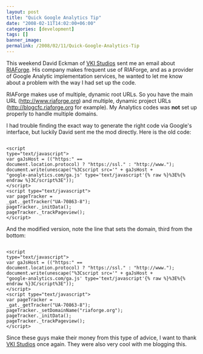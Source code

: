 ```yaml
---
layout: post
title: "Quick Google Analytics Tip"
date: "2008-02-11T14:02:00+06:00"
categories: [development]
tags: []
banner_image: 
permalink: /2008/02/11/Quick-Google-Analytics-Tip
---
```


This weekend David Eckman of <a href="http://www.vkistudios.com/">VKI Studios</a> sent me an email about <a href="http://www.riaforge.org">RIAForge</a>. His company makes frequent use of RIAForge, and as a provider of Google Analytic implementation services, he wanted to let me know about a problem with the way I had set up the code.

RIAForge makes use of multiple, dynamic root URLs. So you have the main URL (http://www.riaforge.org) and multiple, dynamic project URLs (http://blogcfc.riaforge.org for example). My Analytics codes was <b>not</b> set up properly to handle multiple domains. 

I had trouble finding the exact way to generate the right code via Google's interface, but luckily David sent me the mod directly. Here is the old code:

<code>
&lt;script
type="text/javascript"&gt;
var gaJsHost = (("https:" ==
document.location.protocol) ? "https://ssl." : "http://www.");
document.write(unescape("%3Cscript src='" + gaJsHost +
"google-analytics.com/ga.js' type='text/javascript'{% raw %}%3E%{% endraw %}3C/script%3E"));
&lt;/script&gt;
&lt;script type="text/javascript"&gt;
var pageTracker =
_gat._getTracker("UA-70863-8");
pageTracker._initData();
pageTracker._trackPageview();
&lt;/script&gt;
</code>

And the modified version, note the line that sets the domain, third from the bottom:

<code>
&lt;script
type="text/javascript"&gt;
var gaJsHost = (("https:" ==
document.location.protocol) ? "https://ssl." : "http://www.");
document.write(unescape("%3Cscript src='" + gaJsHost +
"google-analytics.com/ga.js' type='text/javascript'{% raw %}%3E%{% endraw %}3C/script%3E"));
&lt;/script&gt;
&lt;script type="text/javascript"&gt;
var pageTracker =
_gat._getTracker("UA-70863-8");
pageTracker._setDomainName("riaforge.org");
pageTracker._initData();
pageTracker._trackPageview();
&lt;/script&gt;
</code>

Since these guys make their money from this type of advice, I want to thank <a href="http://www.vkistudios.com/">VKI Studios</a> once again. They were also very cool with me blogging this.